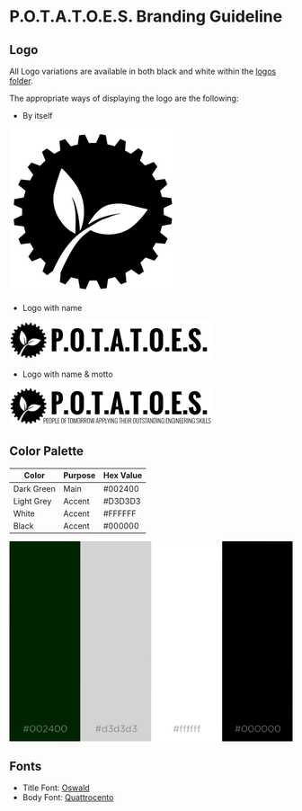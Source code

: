 # P.O.T.A.T.O.E.S. Branding Guideline

## Logo
All Logo variations are available in both black and white within the [logos folder](./logos). 

The appropriate ways of displaying the logo are the following:
- By itself

![alt text](https://github.com/eshsrobotics/database/blob/master/branding/logo/logo-300px.png "ESHS Potatoes")
- Logo with name

![alt text](https://github.com/eshsrobotics/database/blob/master/branding/logo/title-black-360x70.png "ESHS Potatoes")
- Logo with name & motto

![alt text](https://github.com/eshsrobotics/database/blob/master/branding/logo/title-motto-black-360x70.png "ESHS Potatoes")

## Color Palette

| Color      | Purpose   | Hex Value |
|------------|-----------|-----------|
| Dark Green | Main      | #002400   |
| Light Grey | Accent    | #D3D3D3   |
| White      | Accent    | #FFFFFF   | 
| Black      | Accent    | #000000   | 

![alt text](https://github.com/eshsrobotics/database/blob/master/branding/color-palette.jpg "ESHS Potatoes")

## Fonts

  * Title Font: [Oswald](https://fonts.google.com/specimen/Oswald)
  * Body Font:  [Quattrocento]( https://fonts.google.com/specimen/Quattrocento )

